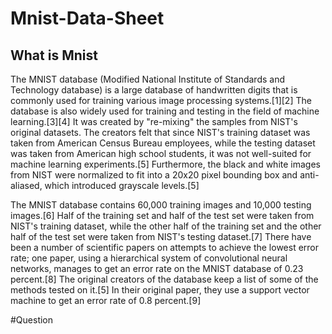 # Mnist-Data-Sheet

## What is Mnist 

The MNIST database (Modified National Institute of Standards and Technology database) is a large database of handwritten digits that is commonly used for training various image processing systems.[1][2] The database is also widely used for training and testing in the field of machine learning.[3][4] It was created by "re-mixing" the samples from NIST's original datasets. The creators felt that since NIST's training dataset was taken from American Census Bureau employees, while the testing dataset was taken from American high school students, it was not well-suited for machine learning experiments.[5] Furthermore, the black and white images from NIST were normalized to fit into a 20x20 pixel bounding box and anti-aliased, which introduced grayscale levels.[5]

The MNIST database contains 60,000 training images and 10,000 testing images.[6] Half of the training set and half of the test set were taken from NIST's training dataset, while the other half of the training set and the other half of the test set were taken from NIST's testing dataset.[7] There have been a number of scientific papers on attempts to achieve the lowest error rate; one paper, using a hierarchical system of convolutional neural networks, manages to get an error rate on the MNIST database of 0.23 percent.[8] The original creators of the database keep a list of some of the methods tested on it.[5] In their original paper, they use a support vector machine to get an error rate of 0.8 percent.[9]


#Question 
